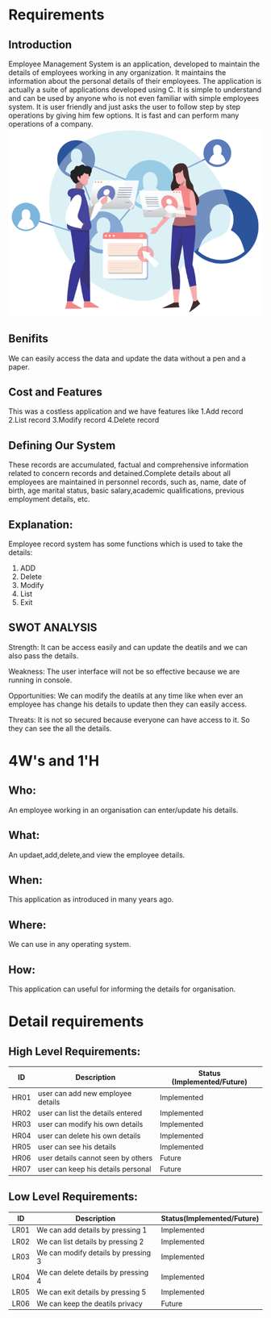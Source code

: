 # Requirements
## Introduction
Employee Management System is an application, developed to maintain the details of employees working in any  organization. It maintains the information about the personal details of their employees. The application is actually a suite of applications developed using C. It is simple to understand and can be used by anyone who is not even familiar with simple employees system. It is user friendly and just asks the user to follow step by step operations by giving him few options. It is fast and can perform many operations of a company.
![image](https://github.com/murali980/StepIn_Mini_Project/blob/master/1_Requirements/employee-management-system-hrmlabs.png)

## Benifits
We can easily access the data and update the data without a pen and a paper. 
## Cost and Features
This was a costless application and we have features like
1.Add record
2.List record
3.Modify record
4.Delete record
## Defining Our System
These records are accumulated, factual and comprehensive information related to concern records and detained.Complete details about all employees are maintained in personnel records, such as, name, date of birth, age marital status, basic salary,academic qualifications, previous employment details, etc.

## Explanation:
Employee record system has some functions which is used to take the details:
1. ADD
2. Delete
3. Modify
4. List
5. Exit

## SWOT ANALYSIS
Strength:
It can be access easily and can update the deatils and we can also pass the details.

Weakness:
The user interface will not be so effective because we are running in console.

Opportunities:
We can modify the deatils at any time like when ever an employee has change his details to update then they can easily access.

Threats:
It is not so secured because everyone can have access to it. So they can see the all the details.

# 4W&#39;s and 1&#39;H

## Who:

An employee working in an organisation can enter/update his details.

## What:

An updaet,add,delete,and view the employee details.

## When:

This application as introduced in many years ago.

## Where:

We can use in any operating system.

## How:

This application can useful for informing the details for organisation.

# Detail requirements
## High Level Requirements:
 ID   |           Description             | Status (Implemented/Future)
 -----|-----------------------------------|----------------------------
 HR01 | user can add new employee details | Implemented
 HR02 | user can list the details entered | Implemented
 HR03 | user can modify his own details   | Implemented
 HR04 | user can delete his own details   | Implemented
 HR05 | user can see his details          | Implemented
 HR06 | user details cannot seen by others| Future
 HR07 | user can keep his details personal| Future
 
## Low Level Requirements:
ID    |            Description             | Status(Implemented/Future)
------|------------------------------------|---------------------------
LR01  | We can add details by pressing 1   | Implemented
LR02  | We can list details by pressing 2  | Implemented
LR03  | We can modify details by pressing 3| Implemented
LR04  | We can delete details by pressing 4| Implemented
LR05  | We can exit details by pressing 5  | Implemented
LR06  | We can keep the deatils privacy    | Future
